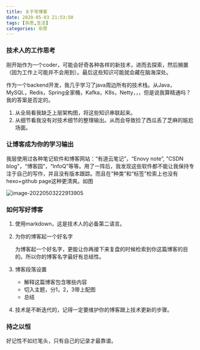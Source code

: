```yaml
---
title: 关于写博客
date: 2020-05-03 21:53:50
tags: [杂思,生活]
categories: 杂思
---
```


### 技术人的工作思考

刚开始作为一个coder，可能会好奇各种各样的新技术，进而去探索，然后搁置（因为工作上可能并不会用到）。最后这些知识可能就会藏在脑海深处。

作为一个backend开发，我几乎学习了java周边所有的技术栈。从Java，MySQL，Redis，Spring全家桶，Kafka，K8s，Netty，，，但是说我算精通吗？我的答案是否定的。

1. 从全局看我缺乏上层架构图，将这些知识串联起来。
2. 从细节看我没有对技术细节的整理输出。从而会导致捡了西瓜丢了芝麻的尴尬场面。

### 让博客成为你的学习输出

我层使用过各种笔记软件和博客网站：“有道云笔记”，“Enovy note”, "CSDN blog"，“博客园”，“InfoQ”等等。用了一阵后，我发现这些软件都不能让我保持专注于自己的写作，并且没有版本跟踪。而且在“种类”和“标签”检索上也没有hexo+github page这种更清爽。如图

![image-20220503222913905](https://cdn.jsdelivr.net/gh/wenPKtalk/pictures@master/blog/20220503/22_29/image-20220503222913905.png)

### 如何写好博客

1. 使用markdown，这是技术人的必备第二语言。

2. 为你的博客起一个好名字

   为博客起一个好名字，更能让你再接下来复盘的时候检索到你这篇博客的目的。所以你的博客名字最好有总结性。

3. 博客段落设置

   * 解释这篇博客包含哪些内容
   * 切入主题，分1，2，3带上配图
   * 总结

4. 技术是不断迭代的，记得一定要维护你的博客跟上技术更新的步骤。

### 持之以恒

好记性不如烂笔头，只有自己的记录才最靠谱。
